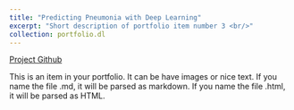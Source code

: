 ```yaml
---
title: "Predicting Pneumonia with Deep Learning"
excerpt: "Short description of portfolio item number 3 <br/>"
collection: portfolio.dl
---
```


[Project Github](https://github.com/NetoPedro/DeepLearningProject)

This is an item in your portfolio. It can be have images or nice text. If you name the file .md, it will be parsed as markdown. If you name the file .html, it will be parsed as HTML. 
